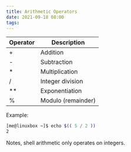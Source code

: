 ```yaml
---
title: Arithmetic Operators
date: 2021-09-18 08:00
tags:
---
```


| **Operator** | **Description**    |
| ------------ | ------------------ |
| \+           | Addition           |
| \-           | Subtraction        |
| \*           | Multiplication     |
| /            | Integer division   |
| \*\*         | Exponentiation     |
| %            | Modulo (remainder) |


Example:

``` bash
[me@linuxbox ~]$ echo $(( 5 / 2 ))
2
```

Notes, shell arithmetic only operates on integers.
